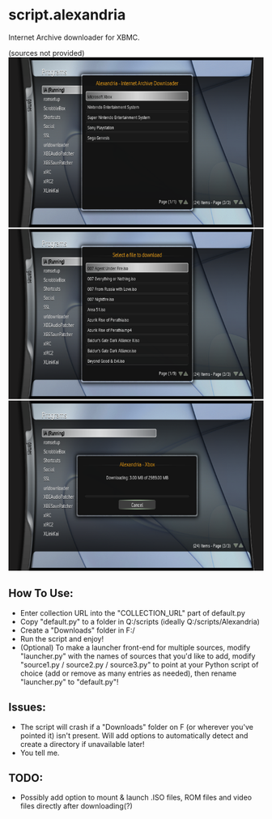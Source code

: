 # script.alexandria
Internet Archive downloader for XBMC. 

(sources not provided)
![1](screenshots/1.bmp)
![2](screenshots/2.bmp)
![3](screenshots/3.bmp)

## How To Use:
- Enter collection URL into the "COLLECTION_URL" part of default.py
- Copy "default.py" to a folder in Q:/scripts (ideally Q:/scripts/Alexandria)
- Create a "Downloads" folder in F:/
- Run the script and enjoy!
- (Optional) To make a launcher front-end for multiple sources, modify "launcher.py" with the names of sources that you'd like to add, modify "source1.py / source2.py / source3.py" to point at your Python script of choice (add or remove as many entries as needed), then rename "launcher.py" to "default.py"!

## Issues:
- The script will crash if a "Downloads" folder on F (or wherever you've pointed it) isn't present. Will add options to automatically detect and create a directory if unavailable later!
- You tell me.

## TODO:
- Possibly add option to mount & launch .ISO files, ROM files and video files directly after downloading(?)
